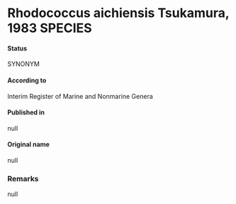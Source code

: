 # Rhodococcus aichiensis Tsukamura, 1983 SPECIES

#### Status
SYNONYM

#### According to
Interim Register of Marine and Nonmarine Genera

#### Published in
null

#### Original name
null

### Remarks
null